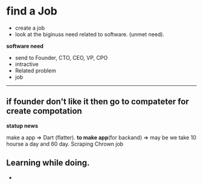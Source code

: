 # find a Job

- create a job
- look at the biginuss need related to software. (unmet need).

**software need**

- send to Founder, CTO, CEO, VP, CPO
- intractive
- Related problem
- job

---

## **if founder don't like it then go to compateter for create compotation**

**statup news**

make a app => Dart (flatter).
**to make app**(for backand) => may be we take 10 hourse a day and 60 day.
Scraping
Chrown job

## Learning while doing.

-
